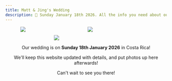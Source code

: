 ```yaml
---
title: Matt & Jing's Wedding
description: 💍 Sunday January 18th 2026. All the info you need about our wedding location and venue, as well as travel & accommodation options. We'll post photos up here after too!
---
```

<div style="
  display: flex;
  flex-wrap: wrap;
  justify-content: center;
  gap: 10px;
  width: 100%;
">
  <img src="../assets/images/sunset.jpg" style="max-width: 30%; min-width: 200px; height: auto; max-height: 300px;">
  <img src="../assets/images/Matt_Jing_Proposal_7.jpg" style="max-width: 30%; min-width: 200px; height: auto; max-height: 300px;">
  <img src="../assets/images/ski.jpg" style="max-width: 30%; min-width: 200px; height: auto; max-height: 300px;">
</div>

<p style='text-align: center'>
Our wedding is on <b>Sunday 18th January 2026</b> in Costa Rica!
</p>

<p style='text-align: center'>
We'll keep this website updated with details, and put photos up here afterwards!
</p>

<p style='text-align: center'>
Can't wait to see you there!
</p>
